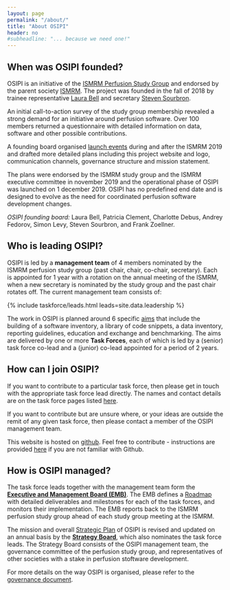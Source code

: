 ```yaml
---
layout: page
permalink: "/about/"
title: "About OSIPI"
header: no
#subheadline: "... because we need one!"
---
```


**When was OSIPI founded?**
---------------------------

OSIPI is an initiative of the [ISMRM Perfusion Study Group](https://www.ismrm.org/study-groups/perfusion-mr/) and endorsed by the parent society [ISMRM](https://www.ismrm.org/). The project was founded in the fall of 2018 by trainee representative [Laura Bell](https://www.linkedin.com/in/lauracbell/) and secretary [Steven Sourbron](https://www.linkedin.com/in/steven-sourbron-93775752/?originalSubdomain=uk/). 

An initial call-to-action survey of the study group membership revealed a strong demand for an initiative around perfusion software. Over 100 members returned a questionnaire with detailed information on data, software and other possible contributions. 

A founding board organised [launch events](/news/) during and after the ISMRM 2019 and drafted more detailed plans including this project website and logo, communication channels, governance structure and mission statement. 

The plans were endorsed by the ISMRM study group and the ISMRM executive committee in november 2019 and the operational phase of OSIPI was launched on 1 december 2019. OSIPI has no predefined end date and is designed to evolve as the need for coordinated perfusion software development changes.

*OSIPI founding board:* Laura Bell, Patricia Clement, Charlotte Debus, Andrey Fedorov, Simon Levy, Steven Sourbron, and Frank Zoellner. 


**Who is leading OSIPI?**
-------------------------

OSIPI is led by a **management team** of 4 members nominated by the ISMRM perfusion study group (past chair, chair, co-chair, secretary). Each is appointed for 1 year with a rotation on the annual meeting of the ISMRM, when a new secretary is nominated by the study group and the past chair rotates off. The current management team consists of:

{% include taskforce/leads.html leads=site.data.leadership %}

The work in OSIPI is planned around 6 specific [aims](/aims/) that include the building of a software inventory, a library of code snippets, a data inventory, reporting guidelines, education and exchange and benchmarking. The aims are delivered by one or more **Task Forces**, each of which is led by a (senior) task force co-lead and a (junior) co-lead appointed for a period of 2 years. 


**How can I join OSIPI?**
-------------------------

If you want to contribute to a particular task force, then please get in touch with the appropriate task force lead directly. The names and contact details are on the task force pages listed [here](/aims/). 

If you want to contribute but are unsure where, or your ideas are outside the remit of any given task force, then please contact a member of the OSIPI management team.

This website is hosted on [github](https://github.com/OSIPI/osipi.github.io/). Feel free to contribute - instructions are provided [here](https://docs.google.com/document/d/1cJV7rnJEzPXu_hyDiw8PEZtw27N1jthtuWXPynBpjmk/edit?usp=sharing) if you are not familiar with Github.


**How is OSIPI managed?**
-------------------------

The task force leads together with the management team form the [**Executive and Management Board (EMB)**](/emb/). The EMB defines a [Roadmap](https://docs.google.com/document/d/e/2PACX-1vRbxX9ywttwQfd2hyj62h676RjEZ3YHZBIBTkUmEb2nqOmrRVd-PlWeL6nAsJ79akQpXHmtBIizJiOK/pub) with detailed deliverables and milestones for each of the task forces, and monitors their implementation. The EMB reports back to the ISMRM perfusion study group ahead of each study group meeting at the ISMRM. 

The mission and overall [Strategic Plan](https://drive.google.com/file/d/14XZYB59W2rn5NIMBKEwdzht23WLa3zzN/view?usp=sharing/) of OSIPI is revised and updated on an annual basis by the [**Strategy Board**](/sb/), which also nominates the task force leads. The Strategy Board consists of the OSIPI management team, the governance committee of the perfusion study group, and representatives of other societies with a stake in perfusion stoftware development.

For more details on the way OSIPI is organised, please refer to the [governance document](https://drive.google.com/file/d/1fH0hFBMJsUctdhhBmv1ujGI-9v5Bwe3k/view?usp=sharing/). 
